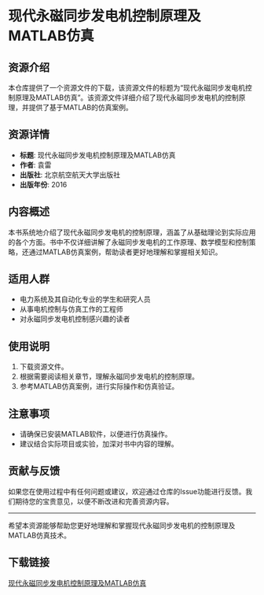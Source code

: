 # 现代永磁同步发电机控制原理及MATLAB仿真

## 资源介绍

本仓库提供了一个资源文件的下载，该资源文件的标题为“现代永磁同步发电机控制原理及MATLAB仿真”。该资源文件详细介绍了现代永磁同步发电机的控制原理，并提供了基于MATLAB的仿真案例。

## 资源详情

- **标题**: 现代永磁同步发电机控制原理及MATLAB仿真
- **作者**: 袁雷
- **出版社**: 北京航空航天大学出版社
- **出版年份**: 2016

## 内容概述

本书系统地介绍了现代永磁同步发电机的控制原理，涵盖了从基础理论到实际应用的各个方面。书中不仅详细讲解了永磁同步发电机的工作原理、数学模型和控制策略，还通过MATLAB仿真案例，帮助读者更好地理解和掌握相关知识。

## 适用人群

- 电力系统及其自动化专业的学生和研究人员
- 从事电机控制与仿真工作的工程师
- 对永磁同步发电机控制感兴趣的读者

## 使用说明

1. 下载资源文件。
2. 根据需要阅读相关章节，理解永磁同步发电机的控制原理。
3. 参考MATLAB仿真案例，进行实际操作和仿真验证。

## 注意事项

- 请确保已安装MATLAB软件，以便进行仿真操作。
- 建议结合实际项目或实验，加深对书中内容的理解。

## 贡献与反馈

如果您在使用过程中有任何问题或建议，欢迎通过仓库的Issue功能进行反馈。我们期待您的宝贵意见，以便不断改进和完善资源内容。

---

希望本资源能够帮助您更好地理解和掌握现代永磁同步发电机的控制原理及MATLAB仿真技术。

## 下载链接

[现代永磁同步发电机控制原理及MATLAB仿真](https://pan.quark.cn/s/25f1e4f95a37)